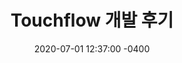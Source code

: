 ---
layout: single
title: "Touchflow 개발 후기"
description:
date: 2020-07-01 12:37:00 -0400
# modified: 
tags: 
- diary
- android
- c#
comments: true
share: true
---